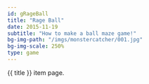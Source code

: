 ```yaml
---
id: gRageBall
title: "Rage Ball"
date: 2015-11-19
subtitle: "How to make a ball maze game!"
bg-img-path: "/imgs/monstercatcher/001.jpg"
bg-img-scale: 250%
type: game
---
```

{{ title }} item page.